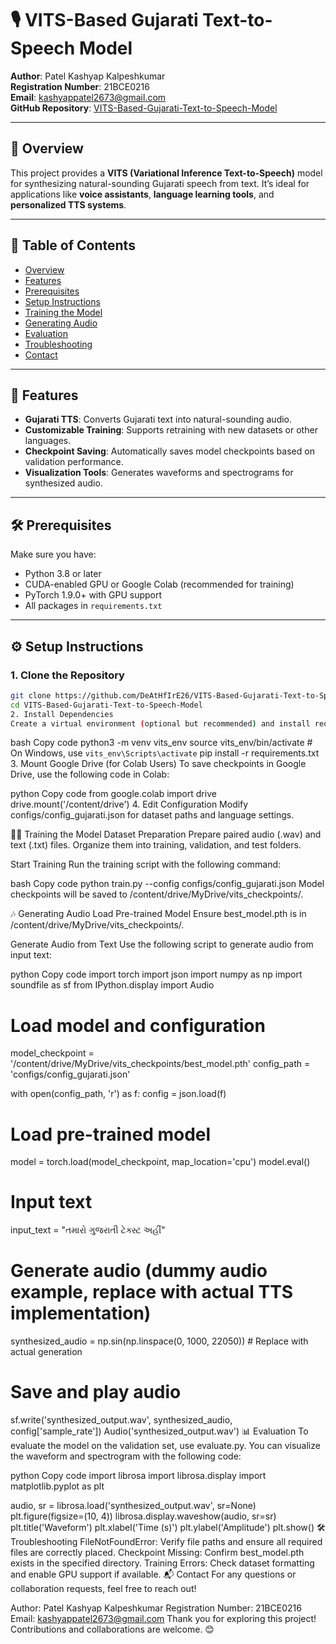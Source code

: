# 🎙️ VITS-Based Gujarati Text-to-Speech Model

**Author**: Patel Kashyap Kalpeshkumar  
**Registration Number**: 21BCE0216  
**Email**: [kashyappatel2673@gmail.com](mailto:kashyappatel2673@gmail.com)  
**GitHub Repository**: [VITS-Based-Gujarati-Text-to-Speech-Model](https://github.com/DeAtHfIrE26/VITS-Based-Gujarati-Text-to-Speech-Model)

---

## 📌 Overview

This project provides a **VITS (Variational Inference Text-to-Speech)** model for synthesizing natural-sounding Gujarati speech from text. It’s ideal for applications like **voice assistants**, **language learning tools**, and **personalized TTS systems**.

---

## 📑 Table of Contents

- [Overview](#-overview)
- [Features](#-features)
- [Prerequisites](#-prerequisites)
- [Setup Instructions](#-setup-instructions)
- [Training the Model](#-training-the-model)
- [Generating Audio](#-generating-audio)
- [Evaluation](#-evaluation)
- [Troubleshooting](#-troubleshooting)
- [Contact](#-contact)

---

## 🌟 Features

- **Gujarati TTS**: Converts Gujarati text into natural-sounding audio.
- **Customizable Training**: Supports retraining with new datasets or other languages.
- **Checkpoint Saving**: Automatically saves model checkpoints based on validation performance.
- **Visualization Tools**: Generates waveforms and spectrograms for synthesized audio.

---

## 🛠️ Prerequisites

Make sure you have:

- Python 3.8 or later
- CUDA-enabled GPU or Google Colab (recommended for training)
- PyTorch 1.9.0+ with GPU support
- All packages in `requirements.txt`

---

## ⚙️ Setup Instructions

### 1. Clone the Repository
```bash
git clone https://github.com/DeAtHfIrE26/VITS-Based-Gujarati-Text-to-Speech-Model.git
cd VITS-Based-Gujarati-Text-to-Speech-Model
2. Install Dependencies
Create a virtual environment (optional but recommended) and install required packages:
```
bash
Copy code
python3 -m venv vits_env
source vits_env/bin/activate  # On Windows, use `vits_env\Scripts\activate`
pip install -r requirements.txt
3. Mount Google Drive (for Colab Users)
To save checkpoints in Google Drive, use the following code in Colab:

python
Copy code
from google.colab import drive
drive.mount('/content/drive')
4. Edit Configuration
Modify configs/config_gujarati.json for dataset paths and language settings.

🏋️‍♂️ Training the Model
Dataset Preparation
Prepare paired audio (.wav) and text (.txt) files. Organize them into training, validation, and test folders.

Start Training
Run the training script with the following command:

bash
Copy code
python train.py --config configs/config_gujarati.json
Model checkpoints will be saved to /content/drive/MyDrive/vits_checkpoints/.

🎶 Generating Audio
Load Pre-trained Model
Ensure best_model.pth is in /content/drive/MyDrive/vits_checkpoints/.

Generate Audio from Text
Use the following script to generate audio from input text:

python
Copy code
import torch
import json
import numpy as np
import soundfile as sf
from IPython.display import Audio

# Load model and configuration
model_checkpoint = '/content/drive/MyDrive/vits_checkpoints/best_model.pth'
config_path = 'configs/config_gujarati.json'

with open(config_path, 'r') as f:
    config = json.load(f)

# Load pre-trained model
model = torch.load(model_checkpoint, map_location='cpu')
model.eval()

# Input text
input_text = "તમારો ગુજરાતી ટેક્સ્ટ અહીં"

# Generate audio (dummy audio example, replace with actual TTS implementation)
synthesized_audio = np.sin(np.linspace(0, 1000, 22050))  # Replace with actual generation

# Save and play audio
sf.write('synthesized_output.wav', synthesized_audio, config['sample_rate'])
Audio('synthesized_output.wav')
📊 Evaluation
To evaluate the model on the validation set, use evaluate.py. You can visualize the waveform and spectrogram with the following code:

python
Copy code
import librosa
import librosa.display
import matplotlib.pyplot as plt

audio, sr = librosa.load('synthesized_output.wav', sr=None)
plt.figure(figsize=(10, 4))
librosa.display.waveshow(audio, sr=sr)
plt.title('Waveform')
plt.xlabel('Time (s)')
plt.ylabel('Amplitude')
plt.show()
🛠️ Troubleshooting
FileNotFoundError: Verify file paths and ensure all required files are correctly placed.
Checkpoint Missing: Confirm best_model.pth exists in the specified directory.
Training Errors: Check dataset formatting and enable GPU support if available.
📬 Contact
For any questions or collaboration requests, feel free to reach out!

Author: Patel Kashyap Kalpeshkumar
Registration Number: 21BCE0216
Email: kashyappatel2673@gmail.com
Thank you for exploring this project! Contributions and collaborations are welcome. 😊
